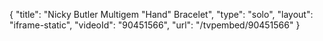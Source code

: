 {
    "title": "Nicky Butler Multigem \"Hand\" Bracelet",
    "type": "solo",
    "layout": "iframe-static",
    "videoId": "90451566",
    "url": "\/tvpembed\/90451566"
}